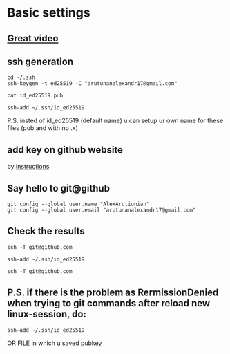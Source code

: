 # Basic settings

## [Great video](https://youtu.be/R09UNc4ZNi4?si=ZwznyfC_MHfpK_FF)

## ssh generation
```
cd ~/.ssh
ssh-keygen -t ed25519 -C "arutunanalexandr17@gmail.com"
```
```
cat id_ed25519.pub

ssh-add ~/.ssh/id_ed25519
 ```
P.S. insted of id_ed25519 (default name) u can setup ur own name for these files (pub and with no .x)
## add key on github website

by [instructions](https://docs.github.com/en/authentication/connecting-to-github-with-ssh/adding-a-new-ssh-key-to-your-github-account)

## Say hello to git@github
```
git config --global user.name "AlexArutiunian"
git config --global user.email "arutunanalexandr17@gmail.com"
```
## Check the results
```
ssh -T git@github.com
```
```
ssh-add ~/.ssh/id_ed25519
```
```
ssh -T git@github.com
```
## P.S. if there is the problem as RermissionDenied when trying to git commands after reload new linux-session, do:
```
ssh-add ~/.ssh/id_ed25519
```
OR FILE in which u saved pubkey 
